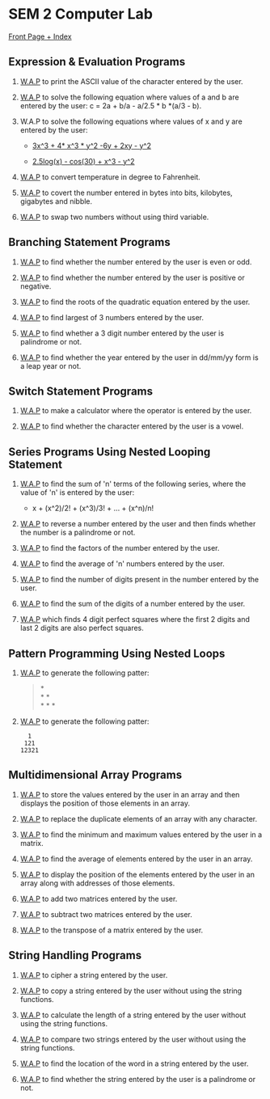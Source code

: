 # SEM 2 Computer Lab

[Front Page + Index](ITP.docx)

## Expression & Evaluation Programs

1. [W.A.P](char2int.c) to print the ASCII value of the character entered by the user.

2. [W.A.P](eqnsolv.c) to solve the following equation where values of a and b are entered by the user:
	c = 2a + b/a - a/2.5 * b *(a/3 - b).

3. W.A.P to solve the following equations where values of x and y are entered by the user:
	* [3x^3 + 4* x^3 * y^2 -6y + 2xy - y^2](eqnsolv2.c)
			
	* [2.5log(x) - cos(30) + x^3 - y^2](eqnsolv3.c)
			
4. [W.A.P](ctof.c) to convert temperature in degree to Fahrenheit.

5. [W.A.P](bytes.c) to covert the number entered in bytes into bits, kilobytes, gigabytes and nibble.

6. [W.A.P](numswap.c) to swap two numbers without using third variable.			

## Branching Statement Programs

1. [W.A.P](evenodd.c) to find whether the number entered by the user is even or odd.

2. [W.A.P](posorneg.c) to find whether the number entered by the user is positive or negative.

3. [W.A.P](quad.c) to find the roots of the quadratic equation entered by the user.

4. [W.A.P](larof3.c) to find largest of 3 numbers entered by the user.

5. [W.A.P](palin.c) to find whether a 3 digit number entered by the user is palindrome or not.

6. [W.A.P](leapyear.c) to find whether the year entered by the user in dd/mm/yy form is a leap year or not.

## Switch Statement Programs

1. [W.A.P](calculator.c) to make a calculator where the operator is entered by the user.

2. [W.A.P](vowel.c) to find whether the character entered by the user is a vowel.

## Series Programs Using Nested Looping Statement

1. [W.A.P](series.c) to find the sum of 'n' terms of the following series, where the value of 'n' is entered by the user:
	* x + (x^2)/2! + (x^3)/3! + ... + (x^n)/n!
	
2. 	[W.A.P](numrevpal.c) to reverse a number entered by the user and then finds whether the number is a palindrome or not.

3. [W.A.P](factors.c) to find the factors of the number entered by the user.

4. [W.A.P](average.c) to find the average of 'n' numbers entered by the user.

5. [W.A.P](numlen.c) to find the number of digits present in the number entered by the user.

6. [W.A.P](numsum.c) to find the sum of the digits of a number entered by the user.

7. [W.A.P](squsqu.c) which finds 4 digit perfect squares where the first 2 digits and last 2 digits are also perfect squares.

## Pattern Programming Using Nested Loops

1. [W.A.P](ptrn1.c) to generate the following patter:
	> \*  
	> \* \*  
	> \* \* \*

2. [W.A.P](ptrn2.c) to generate the following patter:
	```
	  1  
	 121  
	12321
	```

## Multidimensional Array Programs

1. [W.A.P](arr.c) to store the values entered by the user in an array and then displays the position of those elements in an array.

2. [W.A.P](arrdup.c) to replace the duplicate elements of an array with any character.

3. [W.A.P](matrix.c) to find the minimum and maximum values entered by the user in a matrix.

4. [W.A.P](arravg.c) to find the average of elements entered by the user in an array.

5. [W.A.P](arrpos.c) to display the position of the elements entered by the user in an array along with addresses of those elements.

6. [W.A.P](matsum.c) to add two matrices entered by the user.	

7. [W.A.P](matdiff.c) to subtract two matrices entered by the user.

8. [W.A.P](transpose.c) to the transpose of a matrix entered by the user.	

## String Handling Programs

1. [W.A.P](cipher.c) to cipher a string entered by the user.

2. [W.A.P](strcpy.c) to copy a string entered by the user without using the string functions.

3. [W.A.P](strlen.c) to calculate the length of a string entered by the user without using the string functions.

4. [W.A.P](strcmp.c) to compare two strings entered by the user without using the string functions.

5. [W.A.P](strfind.c) to find the location of the word in a string entered by the user.

6. [W.A.P](strpal.c) to find whether the string entered by the user is a palindrome or not.

